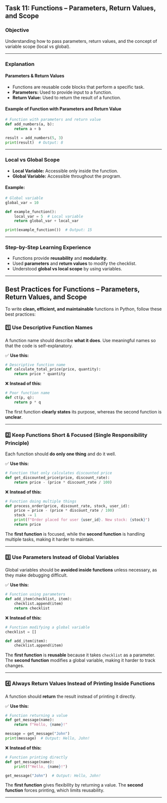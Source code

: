 ## **Task 11: Functions – Parameters, Return Values, and Scope**  

### **Objective**  
Understanding how to pass parameters, return values, and the concept of variable scope (local vs global).  

---

### **Explanation**  
#### **Parameters & Return Values**  
- Functions are reusable code blocks that perform a specific task.  
- **Parameters:** Used to provide input to a function.  
- **Return Value:** Used to return the result of a function.  

#### **Example of Function with Parameters and Return Value**  
```python
# Function with parameters and return value
def add_numbers(a, b):  
    return a + b  

result = add_numbers(5, 3)  
print(result)  # Output: 8
```

---

### **Local vs Global Scope**  
- **Local Variable:** Accessible only inside the function.  
- **Global Variable:** Accessible throughout the program.  

#### **Example:**  
```python
# Global variable
global_var = 10  

def example_function():
    local_var = 5  # Local variable
    return global_var + local_var  

print(example_function())  # Output: 15
```

---

### **Step-by-Step Learning Experience**  
- Functions provide **reusability** and **modularity**.  
- Used **parameters** and **return values** to modify the checklist.  
- Understood **global vs local scope** by using variables.  

---

## **Best Practices for Functions – Parameters, Return Values, and Scope**  
To write **clean, efficient, and maintainable** functions in Python, follow these best practices:

### **1️⃣ Use Descriptive Function Names**  
A function name should describe **what it does**. Use meaningful names so that the code is self-explanatory.  

✅ **Use this:**  
```python
# Descriptive function name
def calculate_total_price(price, quantity):
    return price * quantity
```

❌ **Instead of this:**  
```python
# Poor function name
def ct(p, q):
    return p * q
```

The first function **clearly states** its purpose, whereas the second function is **unclear**.  

---

### **2️⃣ Keep Functions Short & Focused (Single Responsibility Principle)**  
Each function should **do only one thing** and do it well.  

✅ **Use this:**  
```python
# Function that only calculates discounted price
def get_discounted_price(price, discount_rate):
    return price - (price * discount_rate / 100)
```

❌ **Instead of this:**  
```python
# Function doing multiple things
def process_order(price, discount_rate, stock, user_id):
    price = price - (price * discount_rate / 100)
    stock -= 1
    print(f"Order placed for user {user_id}. New stock: {stock}")
    return price
```

The **first function** is focused, while the **second function** is handling multiple tasks, making it harder to maintain.  

---

### **3️⃣ Use Parameters Instead of Global Variables**  
Global variables should be **avoided inside functions** unless necessary, as they make debugging difficult.  

✅ **Use this:**  
```python
# Function using parameters
def add_item(checklist, item):
    checklist.append(item)
    return checklist
```

❌ **Instead of this:**  
```python
# Function modifying a global variable
checklist = []

def add_item(item):
    checklist.append(item)
```

The **first function** is **reusable** because it takes `checklist` as a parameter. The **second function** modifies a global variable, making it harder to track changes.  

---

### **4️⃣ Always Return Values Instead of Printing Inside Functions**  
A function should **return** the result instead of printing it directly.  

✅ **Use this:**  
```python
# Function returning a value
def get_message(name):
    return f"Hello, {name}!"

message = get_message("John")
print(message)  # Output: Hello, John!
```

❌ **Instead of this:**  
```python
# Function printing directly
def get_message(name):
    print(f"Hello, {name}!")

get_message("John")  # Output: Hello, John!
```

The **first function** gives flexibility by returning a value. The **second function** forces printing, which limits reusability.  

---
